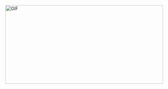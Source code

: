 
<img align="center" alt="GIF" height="250px" width="500px" src="https://media.giphy.com/media/frNC8HLtwZjOLLPbV7/giphy.gif" /> 
